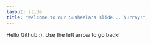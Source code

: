 ```yaml
---
layout: slide
title: "Welcome to our Susheela's slide... hurray!"
---
```

Hello Github :).
Use the left arrow to go back!
